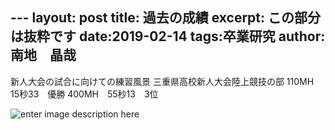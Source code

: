 --- layout: post 
title: 過去の成績
excerpt: この部分は抜粋です
date:2019-02-14
tags:卒業研究
author: 南地　晶哉
---
新人大会の試合に向けての練習風景
三重県高校新人大会陸上競技の部
110MH　15秒33　優勝
400MH　55秒13　3位

![enter image description here](https://lh3.googleusercontent.com/Ia0tXnUQosuEMFAJXYFxBsGQQgvrwOvlWo_zSlJIw2QJvxzZ9cNkcbxQj-F_ZfAFCZgwfZ2jZVw "hurdle")


